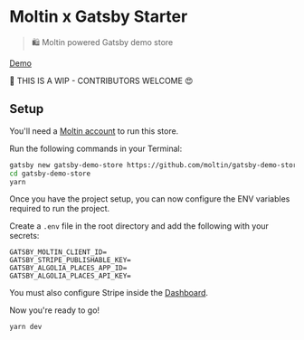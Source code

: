 # Moltin x Gatsby Starter

> 🛍 Moltin powered Gatsby demo store

[Demo](https://demo.moltin.com)

🚨 THIS IS A WIP - CONTRIBUTORS WELCOME 😍

## Setup

You'll need a [Moltin account](https://dashboard.moltin.com) to run this store.

Run the following commands in your Terminal:

```bash
gatsby new gatsby-demo-store https://github.com/moltin/gatsby-demo-store
cd gatsby-demo-store
yarn
```

Once you have the project setup, you can now configure the ENV variables required to run the project.

Create a `.env` file in the root directory and add the following with your secrets:

```dosini
GATSBY_MOLTIN_CLIENT_ID=
GATSBY_STRIPE_PUBLISHABLE_KEY=
GATSBY_ALGOLIA_PLACES_APP_ID=
GATSBY_ALGOLIA_PLACES_API_KEY=
```

You must also configure Stripe inside the [Dashboard](https://dashboard.moltin.com).

Now you're ready to go!

```bash
yarn dev
```
